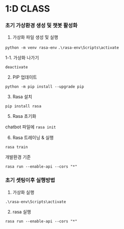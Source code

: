 # 1:D CLASS

### 초기 가상환경 생성 및 챗봇 활성화

1. 가상화 파일 생성 및 실행

  `python -m venv rasa-env`
  `.\rasa-env\Scripts\activate`

1-1. 가상화 나가기

  `deactivate`

2. PIP 업데이트
   
  `python -m pip install --upgrade pip`

3. Rasa 설치
   
  `pip install rasa`

5. Rasa 초기화
   
  chatbot 파일에 `rasa init`

6. Rasa 트레이닝 & 실행
   
  `rasa train`

  개발환경 기준
  
  `rasa run --enable-api --cors "*"`

### 초기 셋팅이후 실행방법
1. 가상화 실행
   
  `.\rasa-env\Scripts\activate`

2. rasa 실행
   
  `rasa run --enable-api --cors "*"`
